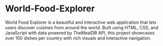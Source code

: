 # World-Food-Explorer
World Food Explorer is a beautiful and interactive web application that lets users discover cuisines from around the world. Built using HTML, CSS, and JavaScript with data powered by TheMealDB API, this project showcases over 100 dishes per country with rich visuals and interactive navigation.
